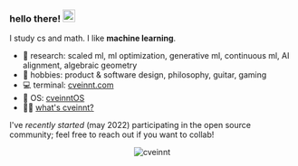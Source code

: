 ### hello there! <img src="https://media.giphy.com/media/hvRJCLFzcasrR4ia7z/giphy.gif" width="22">

I study cs and math. I like **machine learning**.

- 🔭 research: scaled ml, ml optimization, generative ml, continuous ml, AI alignment, algebraic geometry
- 🌱 hobbies: product & software design, philosophy, guitar, gaming
- 💻 terminal: [cveinnt.com](https://cveinnt.com)
- 💾 OS: [cveinntOS](https://cveinnt.org/)
- 🤷‍♂️ [what's cveinnt?](https://wensenwu.com/cveinnt)

I've _recently started_ (may 2022) participating in the open source community; feel free to reach out if you want to collab!

<p align="center"> <img src="https://github-readme-stats.vercel.app/api?username=cveinnt&count_private=false&show_icons=true&hide_border=true&theme=tokyonight" alt="cveinnt" />
